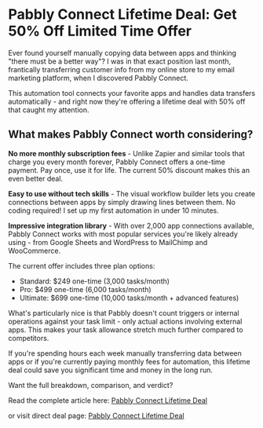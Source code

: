 Pabbly Connect Lifetime Deal: Get 50% Off Limited Time Offer
============================================================

Ever found yourself manually copying data between apps and thinking "there must be a better way"? I was in that exact position last month, frantically transferring customer info from my online store to my email marketing platform, when I discovered Pabbly Connect.

This automation tool connects your favorite apps and handles data transfers automatically - and right now they're offering a lifetime deal with 50% off that caught my attention.

What makes Pabbly Connect worth considering?
--------------------------------------------

**No more monthly subscription fees** - Unlike Zapier and similar tools that charge you every month forever, Pabbly Connect offers a one-time payment. Pay once, use it for life. The current 50% discount makes this an even better deal.

**Easy to use without tech skills** - The visual workflow builder lets you create connections between apps by simply drawing lines between them. No coding required! I set up my first automation in under 10 minutes.

**Impressive integration library** - With over 2,000 app connections available, Pabbly Connect works with most popular services you're likely already using - from Google Sheets and WordPress to MailChimp and WooCommerce.

The current offer includes three plan options:

*   Standard: $249 one-time (3,000 tasks/month)
*   Pro: $499 one-time (6,000 tasks/month)
*   Ultimate: $699 one-time (10,000 tasks/month + advanced features)

What's particularly nice is that Pabbly doesn't count triggers or internal operations against your task limit - only actual actions involving external apps. This makes your task allowance stretch much further compared to competitors.

If you're spending hours each week manually transferring data between apps or if you're currently paying monthly fees for automation, this lifetime deal could save you significant time and money in the long run.

Want the full breakdown, comparison, and verdict? 

Read the complete article here: [Pabbly Connect Lifetime Deal](https://wpdealsexpert.com/pabbly-connect-lifetime-deal/)

or visit direct deal page: [Pabbly Connect Lifetime Deal](https://wpdealsexpert.com/go/pabbly-connect-onetime/)
